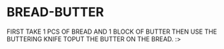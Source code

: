 # BREAD-BUTTER
FIRST TAKE 1 PCS OF BREAD AND 1 BLOCK OF BUTTER
THEN USE THE BUTTERING KNIFE TOPUT THE BUTTER ON THE BREAD.
:>
